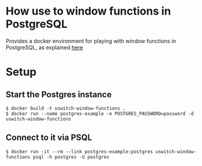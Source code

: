 # How use to window functions in PostgreSQL

Provides a docker environment for playing with window functions in PostgreSQL, as explained [here](https://labs.uswitch.com/how-to-use-window-functions-in-postgresql/)

# Setup

## Start the Postgres instance

```
$ docker build -t uswitch-window-functions .
$ docker run --name postgres-example -e POSTGRES_PASSWORD=password -d uswitch-window-functions
```

## Connect to it via PSQL

```
$ docker run -it --rm --link postgres-example:postgres uswitch-window-functions psql -h postgres -U postgres
```
